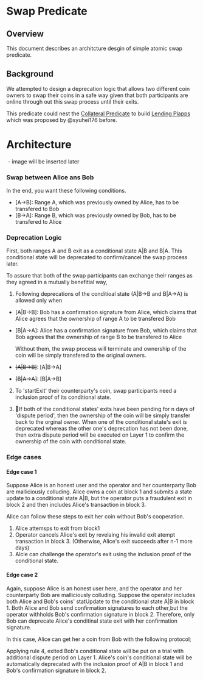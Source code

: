 Swap Predicate   
=====

## Overview
This document describes an architcture desgin of simple atomic swap predicate.

## Background

We attempted to design a deprecation logic that allows two different coin owners to swap their coins in a safe way given that both participants are online through out this swap process until their exits. 
  
This predicate could nest the [Collateral Predicate](https://hackmd.io/@yuriko/Sy0VQFneH#Collateral-predicate) to build [Lending Plapps](https://hackmd.io/@yuriko/Sy0VQFneH#Lending-Plapp) which was proposed by @syuhei176 before.


# Architecture
![]() - image will be inserted later

### **Swap between Alice ans Bob**
In the end, you want these following conditions. 
- [A->B]: Range A, which was previously owned by Alice, has to be transfered to Bob 
- [B->A]: Range B, which was previously owned by Bob, has to be transfered to Alice

### **Deprecation Logic** 
First, both ranges A and B exit as a conditional state A|B and B|A. This conditional state will be deprecated to confirm/cancel the swap process later.  

To assure that both of the swap participants can exchange their ranges as they agreed in a mutually benefitial way, 

1. Following deprecations of the conditioal state (A|B->B and B|A->A) is allowed only when  

- [A|B->B]: Bob has a confirmation signature from Alice, which claims that Alice agrees that the ownership of range A to be transfered Bob
- [B|A->A]: Alice has a confirmation signature from Bob, which claims that Bob agrees that the ownership of range B to be transfered to Alice

    Without them, the swap process will terminate and ownership of the coin will be simply transfered to the original owners. 

- ~~[A|B->B]~~: [A|B->A]
- ~~[B|A->A]~~: [B|A->B]

2. To 'startExit' their counterparty's coin, swap participants need a inclusion proof of its conditional state.  

3. If both of the conditional states' exits have been pending for n days of 'dispute period', then the ownership of the coin will be simply transfer back to the orginal owner. When one of the conditional state's exit is deprecated whereas the other one's deprecation has not been done, then extra dispute period will be executed on Layer 1 to confirm the ownership of the coin with conditional state.

### **Edge cases** 

#### Edge case 1
Suppose Alice is an honest user and the operator and her counterparty Bob are malliciously colluding. Alice owns a coin at block 1 and submits a state update to a conditional state A|B, but the operator puts a fraudulent exit in block 2 and then includes Alice's transaction in block 3. 

Alice can follow these steps to exit her coin without Bob's cooperation. 

1) Alice attemsps to exit from block1
2) Operator cancels Alice's exit by revelaing his invalid exit atempt transaction in block 3. (Otherwise, Alice's exit succeeds after n-1 more days)
3) Alcie can challenge the operator's exit using the inclusion proof of the conditional state. 

#### Edge case 2
Again, suppose Alice is an honest user here, and the operator and her counterparty Bob  are malliciously colluding.
Suppose the operator includes both Alice and Bob's coins' statUpdate to the conditional state A|B in block 1. Both Alice and Bob send confirmation signatures to each other,but the operator withholds Bob's confirmation signature in block 2. Therefore, only Bob can deprecate Alice's conditinal state exit with her confirmation signature.  

In this case, Alice can get her a coin from Bob with the following protocol; 

Applying rule 4, exited Bob's conditional state will be put on a trial with additional dispute period on Layer 1. Alice's coin's conditional state will be automatically deprecated with the inclusion proof of A|B in block 1 and Bob's confirmation signature in block 2.   





 
